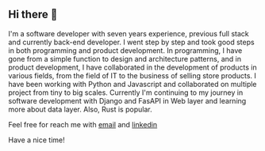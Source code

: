 

## Hi there 👋

I'm a software developer with seven years experience, previous full stack and currently back-end developer. 
I went step by step and took good steps in both programming and product development. In programming, I have gone from a simple function to design and architecture patterns, and in product development, I have collaborated in the development of products in various fields, from the field of IT to the business of selling store products.
I have been working with Python and Javascript and collaborated on multiple project from tiny to big scales.
Currently I'm continuing to my journey in software development with Django and FasAPI in Web layer and learning more about data layer. Also, Rust is popular.

Feel free for reach me with [email](mailto:mohagheghian.hassan.cs@gmail.com
) and [linkedin](https://www.linkedin.com/in/hassan-mohagheghian/)

Have a nice time!

